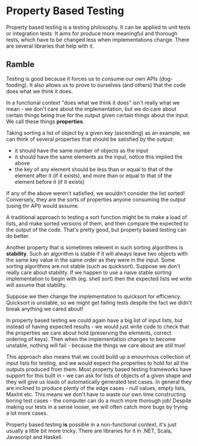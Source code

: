# Property Based Testing

Property based testing is a testing philosophy. It can be applied to unit tests or integration tests. It aims for produce more meaningful and thorough tests, which have to be changed less when implementations change. There are several libraries that help with it.

## Ramble

Testing is good because it forces us to consume our own APIs (dog-fooding). It also allows us to prove to ourselves (and others) that the code does what we think it does.

In a functional context "does what we think it does" isn't really what we mean - we don't care about the implementation, but we do care about certain things being true for the output given certain things about the input. We call these things __properties__.

Taking sorting a list of object by a given key (ascending) as an example, we can think of several properties that should be satisfied by the output:

- it should have the same number of objects as the input
- it should have the same elements as the input, notice this implied the above
- the key of any element should be less than or equal to that of the element after it (if it exists), and more than or equal to that of the element before it (if it exists)

If any of the above weren't satisfied, we wouldn't consider the list sorted! Conversely, they are the sorts of properties anyone consuming the output (using thr API) would assume.

A traditional approach to testing a sort function might be to make a load of lists, and make sorted versions of them, and then compare the expected to the output of the code. That's pretty good, but property based testing can do better.

Another property that is sometimes relevent in such sorting algorithms is __stability__. Such an algorithm is stable if it will always leave two objects with the same key value in the same order as they were in the input. Some sorting algorithms are not stable (such as quicksort). Suppose we don't really care about stability. If we happen to use a naive stable sorting implementation to begin with (eg. shell sort) then the expected lists we write will assume that stability.

Suppose we then change the implementation to quicksort for efficiency. Quicksort is unstable, so we might get failing tests despite the fact we didn't break anything we cared about!

In property based testing we could again have a big list of input lists, but instead of having expected results - we would just write code to check that the properties we care about hold (preserving the elements, correct ordering of keys). Then when the implementation changes to become unstable, nothing will fail - because the things we care about are still true!

This approach also means that we could build up a enourmous collection of input lists for testing, and we would expect the properties to hold for all the outputs produced from them. Most property based testing frameworks have support for this built in - we can ask for lists of objects of a given shape and they will give us loads of automatically generated test cases. In general they are inclined to produce plenty of the edge cases - null values, empty lists, MaxInt etc. This means we don't have to waste our own time constructing boring test cases - the computer can do a much more thorough job! Despite making our tests in a sense looser, we will often catch more bugs by trying a lot more cases.

Property based testing __is__ possible in a non-functional context, it's just usually a little bit more tricky. There are libraries for it in .NET, Scala, Javascript and Haskell.